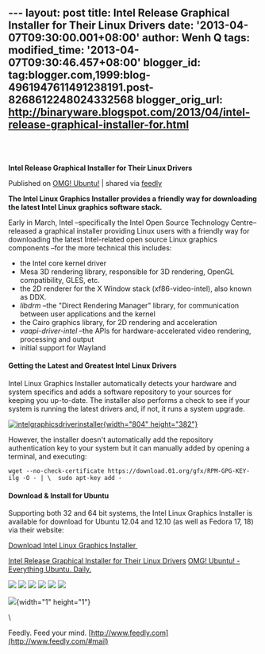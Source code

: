 --- layout: post title: Intel Release Graphical Installer for Their
Linux Drivers date: '2013-04-07T09:30:00.001+08:00' author: Wenh Q tags:
modified\_time: '2013-04-07T09:30:46.457+08:00' blogger\_id:
tag:blogger.com,1999:blog-4961947611491238191.post-8268612248024332568
blogger\_orig\_url:
http://binaryware.blogspot.com/2013/04/intel-release-graphical-installer-for.html
---
\
 
<div class="article">

<div class="header">

**Intel Release Graphical Installer for Their Linux Drivers**

</div>

<div class="source">

Published on [OMG!
Ubuntu!](http://www.omgubuntu.co.uk/2013/04/intel-release-graphical-installer-for-their-linux-drivers?utm_source=feedburner&utm_medium=feed&utm_campaign=Feed%3A+d0od+(OMG!+Ubuntu!))
| shared via [feedly](http://www.feedly.com)

</div>

<div>

**The Intel Linux Graphics Installer provides a friendly way for
downloading the latest Intel Linux graphics software stack.**

Early in March, Intel –specifically the Intel Open Source Technology
Centre– released a graphical installer providing Linux users with a
friendly way for downloading the latest Intel-related open source Linux
graphics components –for the more technical this includes:

-   the Intel core kernel driver
-   Mesa 3D rendering library, responsible for 3D rendering, OpenGL
    compatibility, GLES, etc.
-   the 2D renderer for the X Window stack (xf86-video-intel), also
    known as DDX.
-   *libdrm* –the "Direct Rendering Manager" library, for communication
    between user applications and the kernel
-   the Cairo graphics library, for 2D rendering and acceleration
-   *vaapi-driver-intel* –the APIs for hardware-accelerated video
    rendering, processing and output
-   initial support for Wayland

#### Getting the Latest and Greatest Intel Linux Drivers

Intel Linux Graphics Installer automatically detects your hardware and
system specifics and adds a software repository to your sources for
keeping you up-to-date. The installer also performs a check to see if
your system is running the latest drivers and, if not, it runs a system
upgrade.

[![intelgraphicsdriverinstaller](http://www.omgubuntu.co.uk/wp-content/uploads/2013/04/intelgraphicsdriverinstaller.png){width="804"
height="382"}](http://www.omgubuntu.co.uk/wp-content/uploads/2013/04/intelgraphicsdriverinstaller.png)

However, the installer doesn't automatically add the repository
authentication key to your system but it can manually added by opening a
terminal, and executing:

    wget --no-check-certificate https://download.01.org/gfx/RPM-GPG-KEY-ilg -O - | \  sudo apt-key add -

#### Download & Install for Ubuntu

Supporting both 32 and 64 bit systems, the Intel Linux Graphics
Installer is available for download for Ubuntu 12.04 and 12.10 (as well
as Fedora 17, 18) via their website:

[Download Intel Linux Graphics
Installer ](https://01.org/linuxgraphics/downloads/2013/intel-linux-graphics-installer "Download Intel Linux Graphics Installer")

[Intel Release Graphical Installer for Their Linux
Drivers](http://www.omgubuntu.co.uk/2013/04/intel-release-graphical-installer-for-their-linux-drivers)
[OMG! Ubuntu! - Everything Ubuntu. Daily.](http://www.omgubuntu.co.uk)

<div>

[![](http://feeds.feedburner.com/~ff/d0od?i=5GNZDIEmYg4:WH6bas7Z4T0:wBxX2hOkimM)](http://feeds.feedburner.com/~ff/d0od?a=5GNZDIEmYg4:WH6bas7Z4T0:wBxX2hOkimM)
[![](http://feeds.feedburner.com/~ff/d0od?d=I9og5sOYxJI)](http://feeds.feedburner.com/~ff/d0od?a=5GNZDIEmYg4:WH6bas7Z4T0:I9og5sOYxJI)
[![](http://feeds.feedburner.com/~ff/d0od?d=qj6IDK7rITs)](http://feeds.feedburner.com/~ff/d0od?a=5GNZDIEmYg4:WH6bas7Z4T0:qj6IDK7rITs)
[![](http://feeds.feedburner.com/~ff/d0od?i=5GNZDIEmYg4:WH6bas7Z4T0:V_sGLiPBpWU)](http://feeds.feedburner.com/~ff/d0od?a=5GNZDIEmYg4:WH6bas7Z4T0:V_sGLiPBpWU)
[![](http://feeds.feedburner.com/~ff/d0od?i=5GNZDIEmYg4:WH6bas7Z4T0:gIN9vFwOqvQ)](http://feeds.feedburner.com/~ff/d0od?a=5GNZDIEmYg4:WH6bas7Z4T0:gIN9vFwOqvQ)
[![](http://feeds.feedburner.com/~ff/d0od?d=yIl2AUoC8zA)](http://feeds.feedburner.com/~ff/d0od?a=5GNZDIEmYg4:WH6bas7Z4T0:yIl2AUoC8zA)

</div>

![](http://feeds.feedburner.com/~r/d0od/~4/5GNZDIEmYg4){width="1"
height="1"}

</div>

\

</div>

<div class="footer">

Feedly. Feed your mind.
[http://www.feedly.com](http://www.feedly.com/#mail)

</div>
